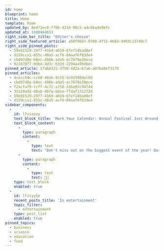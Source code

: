 ```yaml
---
id: home
blueprint: home
title: Home
template: home
updated_by: 8ed71ec0-f706-431d-90c5-adc6bade9bfc
updated_at: 1680464653
right_side_bar_title: "Editor's choice"
right_side_featured_article: a50f960f-9700-4f52-9683-9403c23749c7
right_side_pinned_posts:
  - 59e81529-29f7-416d-a019-6fef18bad0ef
  - d159cca1-855c-48a5-acf6-84aaf6f03de4
  - cbd07d8e-b8ec-496b-ada5-ec7670e39ece
  - 921678f7-9dbd-4d3c-b33d-2294aa99dbec
pinned_article: 17ab8322-3750-4d2a-b7a6-a0f6a0ef3179
pinned_articles:
  - 4cecc64c-cc60-40ab-9c55-dc92998dec80
  - cbd07d8e-b8ec-496b-ada5-ec7670e39ece
  - f2acfaf9-ccff-4c72-a750-336e05c94f44
  - 32a19a93-d0a8-467a-b8ce-ffdaf131273d
  - 59e81529-29f7-416d-a019-6fef18bad0ef
  - d159cca1-855c-48a5-acf6-84aaf6f03de4
sidebar_components:
  -
    id: lfzixsoy
    text_block_title: 'Mark Your Calendar: Annual Festival Just Around the Corner!'
    text_block_content:
      -
        type: paragraph
        content:
          -
            type: text
            text: "Don't miss out on the biggest event of the year! Our annual festival is just around the corner and promises to be a day full of fun, food, and entertainment for the whole family. Join us for live music, carnival games, and a variety of delicious food options from some of the area's top vendors."
      -
        type: paragraph
        content:
          -
            type: text
            text: 🌊🌊
    type: text_block
    enabled: true
  -
    id: lfziyy5e
    recent_posts_title: 'In entertainment'
    topic_filter:
      - entertainment
    type: post_list
    enabled: true
pinned_topics:
  - business
  - science
  - education
  - food
---
```

